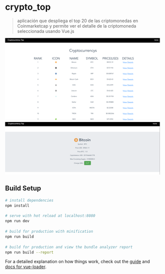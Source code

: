 # crypto_top

>aplicación que despliega el top 20 de las criptomonedas en Coinmarketcap y permite ver el detalle de la criptomoneda seleccionada usando Vue.js

![Preview](preview.png "previewlist")
![Preview](previewcryp.png "details")
## Build Setup

``` bash
# install dependencies
npm install

# serve with hot reload at localhost:8080
npm run dev

# build for production with minification
npm run build

# build for production and view the bundle analyzer report
npm run build --report
```

For a detailed explanation on how things work, check out the [guide](http://vuejs-templates.github.io/webpack/) and [docs for vue-loader](http://vuejs.github.io/vue-loader).
